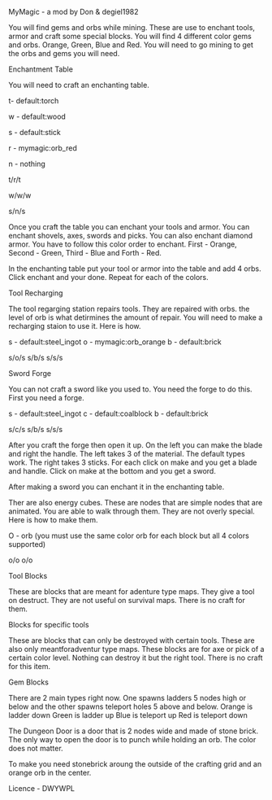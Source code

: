MyMagic - a mod by Don & degiel1982

You will find gems and orbs while mining. These are use to enchant tools, armor and craft some special blocks.
You will find 4 different color gems and orbs. Orange, Green, Blue and Red. You will need to go mining to get the orbs and gems you will need.


Enchantment Table

You will need to craft an enchanting table. 

t- default:torch

w - default:wood

s - default:stick

r - mymagic:orb_red

n - nothing

t/r/t

w/w/w

s/n/s

Once you craft the table you can enchant your tools and armor. You can enchant shovels, axes, swords and picks. 
You can also enchant diamond armor. You have to follow this color order to enchant. 
First - Orange, Second - Green, Third - Blue and Forth - Red.

In the enchanting table put your tool or armor into the table and add 4 orbs. Click enchant and your done.
Repeat for each of the colors.


Tool Recharging

The tool regarging station repairs tools. They are repaired with orbs. the level of orb is what detirmines the amount of repair.
You will need to make a recharging staion to use it. Here is how.

s - default:steel_ingot
o - mymagic:orb_orange
b - default:brick

s/o/s
s/b/s
s/s/s


Sword Forge

You can not craft a sword like you used to. You need the forge to do this.
First you need a forge.

s - default:steel_ingot
c - default:coalblock
b - default:brick

s/c/s
s/b/s
s/s/s

After you craft the forge then open it up. On the left you can make the blade and right the handle.
The left takes 3 of the material. The default types work.
The right takes 3 sticks.
For each click on make and you get a blade and handle. Click on make at the bottom and you get a sword.

After making a sword you can enchant it in the enchanting table.


Ther are also energy cubes. These are nodes that are simple nodes that are animated.
You are able to walk through them. They are not overly special. 
Here is how to make them.

O - orb (you must use the same color orb for each block but all 4 colors supported)

o/o
o/o

Tool Blocks

These are blocks that are meant for adenture type maps. They give a tool on destruct. They are not useful on survival maps.
There is no craft for them.


Blocks for specific tools

These are blocks that can only be destroyed with certain tools. These are also only meantforadventur type maps.
These blocks are for axe or pick of a certain color level. Nothing can destroy it but the right tool.
There is no craft for this item.


Gem Blocks

There are 2 main types right now. One spawns ladders 5 nodes high or below and the other spawns teleport holes 5 above and below.
Orange is ladder down
Green is ladder up
Blue is teleport up
Red is teleport down


The Dungeon Door is a door that is 2 nodes wide and made of stone brick.
The only way to open the door is to punch while holding an orb. The color does not matter.

To make you need stonebrick aroung the outside of the crafting grid and an orange orb in the center.



Licence - DWYWPL
